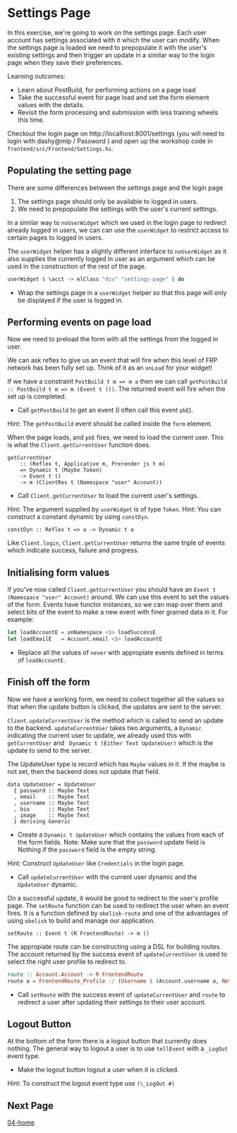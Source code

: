 # Settings Page

In this exercise, we're going to work on the settings page. Each user account
has settings associated with it which the user can modify. When the settings page is loaded we need to prepopulate it with the user's existing settings
and then trigger an update in a similar way to the login page when they save
their preferences.

Learning outcomes:
- Learn about PostBuild, for performing actions on a page load
- Take the successful event for page load and set the form element values with the details.
- Revisit the form processing and submission with less training wheels this time.

Checkout the login page on http://localhost:8001/settings (you will need to login with dashy@mlp / Password ) and open up the workshop code in `frontend/src/Frontend/Settings.hs`.

## Populating the setting page

There are some differences between the settings page and the login page

1. The settings page should only be available to logged in users.
2. We need to prepopulate the settings with the user's current settings.

In a similar way to `noUserWidget` which we used in the login page to redirect
already logged in users, we can can use the `userWidget` to restrict access
to certain pages to logged in users.

The `userWidget` helper has a slightly different interface to `noUserWidget`
as it also supplies the currently logged in user as an argument which can
be used in the construction of the rest of the page.

```haskell
userWidget $ \acct -> elClass "div" "settings-page" $ do
```

* Wrap the settings page in a `userWidget` helper so that this page will only be displayed if the user is logged in.


## Performing events on page load

Now we need to preload the form with all the settings from the logged in user.

We can ask reflex to give us an event that will fire when this level of FRP network has been fully set up. Think of it as an `onLoad` for your widget!

If we have a constraint `PostBuild t m => m a` then we can call `getPostBuild :: PostBuild t m => m (Event t ())`. The returned event will fire when the
set up is completed.


* Call `getPostBuild` to get an event (I often call this event `pbE`).

Hint: The `getPostBuild` event should be called inside the `form` element.

When the page loads, and `pbE` fires, we need to load the current user. This
is what the `Client.getCurrentUser` function does.

```
getCurrentUser
    :: (Reflex t, Applicative m, Prerender js t m)
    => Dynamic t (Maybe Token)
    -> Event t ()
    -> m (ClientRes t (Namespace "user" Account))
```

* Call `Client.getCurrentUser` to load the current user's settings.

Hint: The argument supplied by `userWidget` is of type `Token`.
Hint: You can construct a constant dynamic by using `constDyn`.

```
constDyn :: Reflex t => a -> Dynamic t a
```

Like `Client.login`, `Client.getCurrentUser` returns the same triple of events which indicate success, failure and progress.

## Initialising form values

If you've now called `Client.getCurrentUser` you should have an `Event t (Namespace "user" Account)` around. We can use this event to set the values of the form. Events have functor instances, so we can map over them and select bits of the event to make a new event with finer grained data in it. For example:

```haskell
let loadAccountE = unNamespace <$> loadSuccessE
let loadEmailE   = Account.email <$> loadAccountE
```

* Replace all the values of `never` with appropiate events defined in terms of
  `loadAccountE`.

## Finish off the form

Now we have a working form, we need to collect together all the values so
that when the update button is clicked, the updates are sent to the server.

`Client.updateCurrentUser` is the method which is called to send an update to
the backend. `updateCurrentUser` takes two arguments, a `Dynamic` indicating the
current user to update, we already used this with `getCurrentUser` and ` Dynamic t (Either Text UpdateUser)` which is the update to send to the server.

The UpdateUser type is record which has `Maybe` values in it. If the maybe is not set, then the backend does not update that field.

```
data UpdateUser = UpdateUser
  { password :: Maybe Text
  , email    :: Maybe Text
  , username :: Maybe Text
  , bio      :: Maybe Text
  , image    :: Maybe Text
  } deriving Generic
```

* Create a `Dynamic t UpdateUser` which contains the values from each of
  the form fields. Note: Make sure that the `password` update field is Nothing if the `password` field is the empty string.

Hint: Construct `UpdateUser` like `Credentials` in the login page.

* Call `updateCurrentUser` with the current user dynamic and the `UpdateUser` dynamic.

On a successful update, it would be good to redirect to the user's profile page. The `setRoute` function can be used to redirect the user when an event fires. It is a function defined by `obelisk-route` and one of the advantages of
using `obelisk` to build and manage our application.

```
setRoute :: Event t (R FrontendRoute) -> m ()
```

The appropiate route can be constructing using a DSL for building routes. The
account returned by the success event of `updateCurrentUser` is used to
select the right user profile to redirect to.

```haskell
route :: Account.Account -> R FrontendRoute
route a = FrontendRoute_Profile :/ (Username $ (Account.username a, Nothing)
```
* Call `setRoute` with the success event of `updateCurrentUser` and `route` to
  redirect a user after updating their settings to their user account.

## Logout Button

At the bottom of the form there is a logout button that currently does nothing.
The general way to logout a user is to use `tellEvent` with a `_LogOut` event type.

* Make the logout button logout a user when it is clicked.

Hint: To construct the logout event type use `(\_LogOut #)`

## Next Page

[04-home](./04-home.md)
